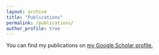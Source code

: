 ```yaml
---
layout: archive
title: "Publications"
permalink: /publications/
author_profile: true
---
```


<!--{% if author.googlescholar %}-->
  You can find my publications on <u><a href="https://scholar.google.com/citations?hl=en&user=Uzv1f1oAAAAJ&view_op=list_works&sortby=pubdate">my Google Scholar profile</a>.</u>
<!-- {% endif %} -->

<!-- {% include base_path %}

{% for post in site.publications reversed %}
  {% include archive-single.html %}
{% endfor %} -->
